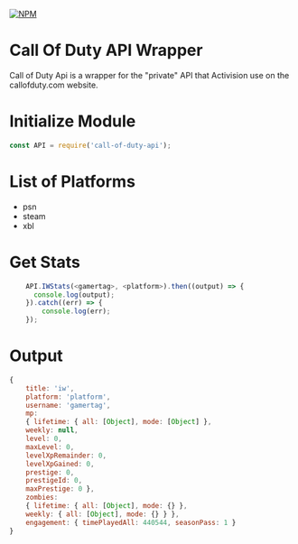 [![NPM](https://nodei.co/npm/call-of-duty-api.png?downloads=true&downloadRank=true&stars=true)](https://nodei.co/npm/call-of-duty-api/)

# Call Of Duty API Wrapper

Call of Duty Api is a wrapper for the "private" API that Activision use on the callofduty.com website.

# Initialize Module
```javascript
const API = require('call-of-duty-api');
```

# List of Platforms
- psn
- steam
- xbl

# Get Stats
```javascript
    API.IWStats(<gamertag>, <platform>).then((output) => {
      console.log(output);  
    }).catch((err) => {
        console.log(err);
    });
```

# Output
```javascript 
{
    title: 'iw',
    platform: 'platform',
    username: 'gamertag',
    mp:
    { lifetime: { all: [Object], mode: [Object] },
    weekly: null,
    level: 0,
    maxLevel: 0,
    levelXpRemainder: 0,
    levelXpGained: 0,
    prestige: 0,
    prestigeId: 0,
    maxPrestige: 0 },
    zombies:
    { lifetime: { all: [Object], mode: {} },
    weekly: { all: [Object], mode: {} } },
    engagement: { timePlayedAll: 440544, seasonPass: 1 } 
}
```
